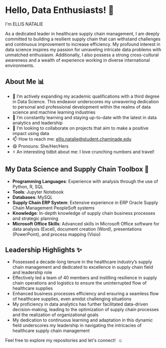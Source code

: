 # Hello, Data Enthusiasts! 👋

I'm ELLIS NATALIE 

As a dedicated leader in healthcare supply chain management, I am deeply committed to building a resilient supply chain that can withstand challenges and continuous improvement to increase efficiency.
My profound interest in data science inspires my passion for unraveling intricate data problems with unmatched enthusiasm. 
Additionally, I also possess a strong cross-cultural awareness and a wealth of experience working in diverse international environments. 


## About Me 📊

- 🔭 I’m actively expanding my academic qualifications with a third degree in Data Science. This endeavor underscores my unwavering dedication to personal and professional development within the realms of data science and machine learning industries
- 🌱 I’m constantly learning and staying up-to-date with the latest in data analytics and leadership
- 👯 I’m looking to collaborate on projects that aim to make a positive impact using data
- 📫 How to reach me: ellis.natalie@student.chaminade.edu
- 😄 Pronouns: She/Her/Hers
- ⚡ An interesting tidbit about me: I love crunching numbers and travel! 


## My Data Science and Supply Chain Toolbox 🧰

- **Programming Languages**: Experience with analysis through the use of Python, R, SQL
- **Tools**: Jupyter Notebook
- **Databases**: MySQL
- **Supply Chain ERP System**: Extensive experience in ERP Oracle Supply Chain Management PeopleSoft systems
- **Knowledge**: In-depth knowledge of supply chain business processes and strategic planning
- **Microsoft Office Skills**: Advanced skills in Microsoft Office software for data analysis (Excel), document creation (Word), presentations (PowerPoint), and process mapping (Visio) 


## Leadership Highlights ✨

- Possessed a decade-long tenure in the healthcare industry’s supply chain management and dedicated to excellence in supply chain field and leadership role
- Effectively led a team of 40 members and instilling resilience in supply chain operations and logistics to ensure the uninterrupted flow of healthcare supplies
- Enhanced business processes efficiency and ensuring a seamless flow of healthcare supplies, even amidst challenging situations
- My proficiency in data analytics has further facilitated data-driven decision-making, leading to the optimization of supply chain processes and the realization of organizational goals
- My dedication to continuous learning and adaptation in this dynamic field underscores my leadership in navigating the intricacies of healthcare supply chain management


Feel free to explore my repositories and let's connect!  ☺️





